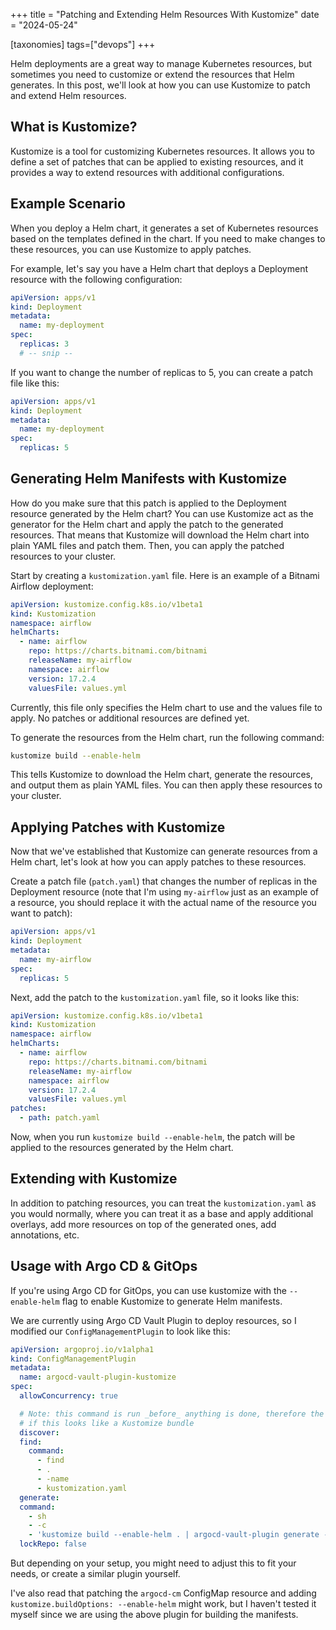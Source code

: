 +++
title = "Patching and Extending Helm Resources With Kustomize"
date = "2024-05-24"

[taxonomies]
tags=["devops"]
+++

Helm deployments are a great way to manage Kubernetes resources, but sometimes you need to customize or extend the resources that Helm generates. In this post, we'll look at how you can use Kustomize to patch and extend Helm resources.

## What is Kustomize?

Kustomize is a tool for customizing Kubernetes resources. It allows you to define a set of patches that can be applied to existing resources, and it provides a way to extend resources with additional configurations.

## Example Scenario

When you deploy a Helm chart, it generates a set of Kubernetes resources based on the templates defined in the chart. If you need to make changes to these resources, you can use Kustomize to apply patches.

For example, let's say you have a Helm chart that deploys a Deployment resource with the following configuration:

```yaml
apiVersion: apps/v1
kind: Deployment
metadata:
  name: my-deployment
spec:
  replicas: 3
  # -- snip --
```

If you want to change the number of replicas to 5, you can create a patch file like this:

```yaml
apiVersion: apps/v1
kind: Deployment
metadata:
  name: my-deployment
spec:
  replicas: 5
```

## Generating Helm Manifests with Kustomize

How do you make sure that this patch is applied to the Deployment resource generated by the Helm chart? You can use Kustomize act as the generator for the Helm chart and apply the patch to the generated resources. That means that Kustomize will download the Helm chart into plain YAML files and patch them. Then, you can apply the patched resources to your cluster.

Start by creating a `kustomization.yaml` file. Here is an example of a Bitnami Airflow deployment:

```yaml
apiVersion: kustomize.config.k8s.io/v1beta1
kind: Kustomization
namespace: airflow
helmCharts:
  - name: airflow
    repo: https://charts.bitnami.com/bitnami
    releaseName: my-airflow
    namespace: airflow
    version: 17.2.4
    valuesFile: values.yml
```

Currently, this file only specifies the Helm chart to use and the values file to apply. No patches or additional resources are defined yet.

To generate the resources from the Helm chart, run the following command:

```bash
kustomize build --enable-helm
```

This tells Kustomize to download the Helm chart, generate the resources, and output them as plain YAML files. You can then apply these resources to your cluster.

## Applying Patches with Kustomize

Now that we've established that Kustomize can generate resources from a Helm chart, let's look at how you can apply patches to these resources.

Create a patch file (`patch.yaml`) that changes the number of replicas in the Deployment resource (note that I'm using `my-airflow` just as an example of a resource, you should replace it with the actual name of the resource you want to patch):

```yaml
apiVersion: apps/v1
kind: Deployment
metadata:
  name: my-airflow
spec:
  replicas: 5
```

Next, add the patch to the `kustomization.yaml` file, so it looks like this:

```yaml
apiVersion: kustomize.config.k8s.io/v1beta1
kind: Kustomization
namespace: airflow
helmCharts:
  - name: airflow
    repo: https://charts.bitnami.com/bitnami
    releaseName: my-airflow
    namespace: airflow
    version: 17.2.4
    valuesFile: values.yml
patches:
  - path: patch.yaml
```

Now, when you run `kustomize build --enable-helm`, the patch will be applied to the resources generated by the Helm chart.

## Extending with Kustomize

In addition to patching resources, you can treat the `kustomization.yaml` as you would normally, where you can treat it as a base and apply additional overlays, add more resources on top of the generated ones, add annotations, etc.

## Usage with Argo CD & GitOps

If you're using Argo CD for GitOps, you can use kustomize with the `--enable-helm` flag to enable Kustomize to generate Helm manifests.

We are currently using Argo CD Vault Plugin to deploy resources, so I modified our `ConfigManagementPlugin` to look like this:

```yaml
apiVersion: argoproj.io/v1alpha1
kind: ConfigManagementPlugin
metadata:
  name: argocd-vault-plugin-kustomize
spec:
  allowConcurrency: true

  # Note: this command is run _before_ anything is done, therefore the logic is to check
  # if this looks like a Kustomize bundle
  discover:
  find:
    command:
      - find
      - .
      - -name
      - kustomization.yaml
  generate:
  command:
    - sh
    - -c
    - 'kustomize build --enable-helm . | argocd-vault-plugin generate -s vault-configuration -'
  lockRepo: false
```

But depending on your setup, you might need to adjust this to fit your needs, or create a similar plugin yourself.

I've also read that patching the `argocd-cm` ConfigMap resource and adding `kustomize.buildOptions: --enable-helm` might work, but I haven't tested it myself since we are using the above plugin for building the manifests.
